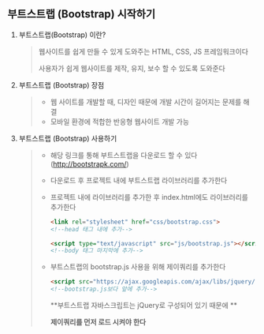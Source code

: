 ## 부트스트랩 (Bootstrap) 시작하기

1. 부트스트랩(Bootstrap) 이란?

   > 웹사이트를 쉽게 만들 수 있게 도와주는 HTML, CSS, JS 프레임워크이다
   >
   > 사용자가 쉽게 웹사이트를 제작, 유지, 보수 할 수 있도록 도와준다

2. 부트스트랩 (Bootstrap) 장점

   > - 웹 사이트를 개발할 때, 디자인 때문에 개발 시간이 길어지는 문제를 해결
   > - 모바일 환경에 적합한 반응형 웹사이트 개발 가능

3. 부트스트랩 (Bootstrap) 사용하기

   > - 해당 링크를 통해 부트스트랩을 다운로드 할 수 있다 (http://bootstrapk.com/)
   >
   > - 다운로드 후 프로젝트 내에 부트스트랩 라이브러리를 추가한다
   >
   > - 프로젝트 내에 라이브러리를 추가한 후 index.html에도 라이브러리를 추가한다
   >
   >   ```html
   >   <link rel="stylesheet" href="css/bootstrap.css"> 
   >   <!--head 태그 내에 추가-->
   >   ```
   >
   >   ```html
   >   <script type="text/javascript" src="js/bootstrap.js"></script> 
   >   <!--body 태그 마지막에 추가-->
   >   ```
   >
   > - 부트스트랩의 bootstrap.js 사용을 위해 제이쿼리를 추가한다
   >
   >   ```html
   >   <script src="https://ajax.googleapis.com/ajax/libs/jquery/1.12.4/jquery.min.js"></script>
   >   <!--bootstrap.js보다 앞에 추가--> 
   >   ```
   >
   >   **부트스트랩 자바스크립트는 jQuery로 구성되어 있기 때문에 **
   >
   >   **제이쿼리를 먼저 로드 시켜야 한다**

   

